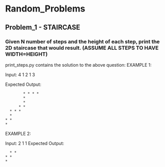 # Random_Problems
## Problem_1 - STAIRCASE 
### Given N number of steps and the height of each step, print the 2D staircase that would result. (ASSUME ALL STEPS TO HAVE WIDTH=HEIGHT)
print_steps.py contains the solution to the above question: 
EXAMPLE 1:

  Input:
  4 
  1
  2
  1
  3

  Expected Output:

            * * * * 
            *
            *
          * * 
      * * * 
      *
    * * 
    *

EXAMPLE 2:

  Input:
  2
  1
  1
  Expected Output:
  
      * * 
    * * 
    *
